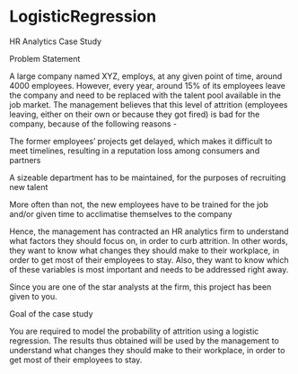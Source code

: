 # LogisticRegression
HR Analytics Case Study

Problem Statement

A large company named XYZ, employs, at any given point of time, around 4000 employees. However, every year,
around 15% of its employees leave the company 
and need to be replaced with the talent pool available in the job market. 
The management believes that this level of attrition (employees leaving, either on their own or because they got fired) 
is bad for the company, because of the following reasons -

The former employees’ projects get delayed, which makes it difficult to meet timelines, 
resulting in a reputation loss among consumers and partners

A sizeable department has to be maintained, for the purposes of recruiting new talent

More often than not, the new employees have to be trained for the job and/or given time to acclimatise themselves to the company

 

Hence, the management has contracted an HR analytics firm to understand what factors they should focus on, in order to curb attrition. 
In other words, they want to know what changes they should make to their workplace, in order to get most of their employees to stay. 
Also, they want to know which of these variables is most important and needs to be addressed right away.

 

Since you are one of the star analysts at the firm, this project has been given to you.

Goal of the case study

You are required to model the probability of attrition using a logistic regression.
The results thus obtained will be used by the management to understand what changes they should make to their workplace,
in order to get most of their employees to stay.
